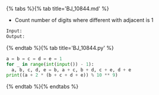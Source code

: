 {% tabs %}{% tab title='BJ_10844.md' %}

* Count number of digits where different with adjacent is 1

```txt
Input:
Output:
```

{% endtab %}{% tab title='BJ_10844.py' %}

```py
a = b = c = d = e = 1
for _ in range(int(input()) - 1):
  a, b, c, d, e = b, a + c, b + d, c + e, d + e
print((a + 2 * (b + c + d + e)) % 10 ** 9)
```

{% endtab %}{% endtabs %}
